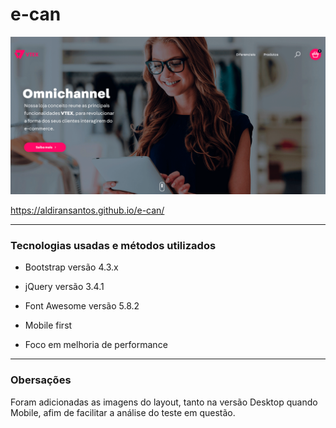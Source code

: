 # e-can

<p style="text-align: center">
    <img src="screenshot.png" alt="e-can">
</p>

https://aldiransantos.github.io/e-can/

-------------

### Tecnologias usadas e métodos utilizados

- Bootstrap versão 4.3.x
- jQuery versão 3.4.1
- Font Awesome versão 5.8.2

- Mobile first
- Foco em melhoria de performance

-------------

### Obersações

Foram adicionadas as imagens do layout, tanto na versão Desktop quando Mobile, afim de facilitar a análise do teste em questão.
